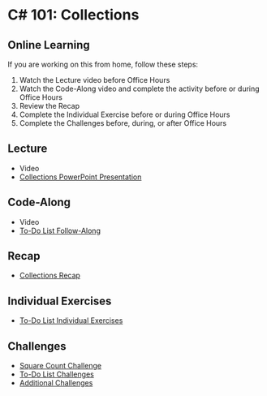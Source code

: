 # C# 101: Collections

## Online Learning
If you are working on this from home, follow these steps:

1. Watch the Lecture video before Office Hours
1. Watch the Code-Along video and complete the activity before or during Office Hours
1. Review the Recap
1. Complete the Individual Exercise before or during Office Hours
1. Complete the Challenges before, during, or after Office Hours

## Lecture
- Video
- <a href="Collections.pptx" target="_blank">Collections PowerPoint Presentation</a>

## Code-Along
- Video
- [To-Do List Follow-Along](ToDoListFollowAlong.md)

## Recap
- [Collections Recap](CollectionsRecap.md)

## Individual Exercises
- [To-Do List Individual Exercises](ToDoListIndividual.md)

## Challenges
- [Square Count Challenge](SquareCountChallenge.md)
- [To-Do List Challenges](ToDoListChallenges.md)
- [Additional Challenges](AdditionalChallenges.md)
